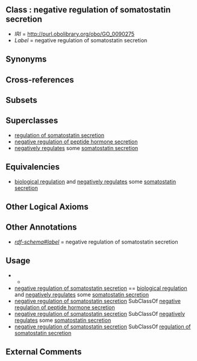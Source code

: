 
## Class : negative regulation of somatostatin secretion

 * *IRI* = http://purl.obolibrary.org/obo/GO_0090275
 * *Label* = negative regulation of somatostatin secretion

## Synonyms


## Cross-references


## Subsets


## Superclasses

 * [regulation of somatostatin secretion](../../GO/73/GO_0090273.md)
 * [negative regulation of peptide hormone secretion](../../GO/78/GO_0090278.md)
 * [negatively regulates](../../RO/12/RO_0002212.md) some [somatostatin secretion](../../GO/53/GO_0070253.md)

## Equivalencies

 * [biological regulation](../../GO/07/GO_0065007.md) and [negatively regulates](../../RO/12/RO_0002212.md) some [somatostatin secretion](../../GO/53/GO_0070253.md)

## Other Logical Axioms


## Other Annotations

 * *[rdf-schema#label](../../el/rdf-schema#label.md)* = negative regulation of somatostatin secretion

## Usage

 * -
 * [negative regulation of somatostatin secretion](../../GO/75/GO_0090275.md) == [biological regulation](../../GO/07/GO_0065007.md) and [negatively regulates](../../RO/12/RO_0002212.md) some [somatostatin secretion](../../GO/53/GO_0070253.md)
 * [negative regulation of somatostatin secretion](../../GO/75/GO_0090275.md) SubClassOf [negative regulation of peptide hormone secretion](../../GO/78/GO_0090278.md)
 * [negative regulation of somatostatin secretion](../../GO/75/GO_0090275.md) SubClassOf [negatively regulates](../../RO/12/RO_0002212.md) some [somatostatin secretion](../../GO/53/GO_0070253.md)
 * [negative regulation of somatostatin secretion](../../GO/75/GO_0090275.md) SubClassOf [regulation of somatostatin secretion](../../GO/73/GO_0090273.md)

## External Comments

